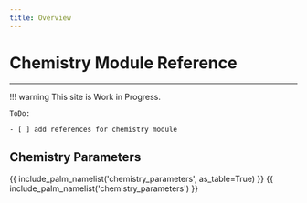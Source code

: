 ```yaml
---
title: Overview
---
```

# Chemistry Module Reference

---

!!! warning
    This site is  Work in Progress.

    ToDo:

    - [ ] add references for chemistry module

## Chemistry Parameters
{{ include_palm_namelist('chemistry_parameters', as_table=True) }}
{{ include_palm_namelist('chemistry_parameters') }}
